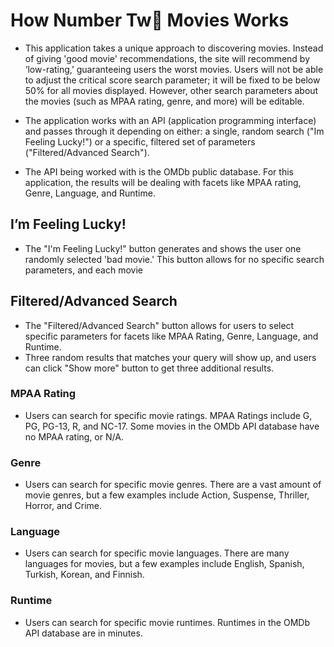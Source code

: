 # How Number Tw💩 Movies Works
- <p>This application takes a unique approach to discovering movies. Instead of giving 'good movie' recommendations, the site will recommend by ‘low-rating,’ guaranteeing users the worst movies. Users will not be able to adjust the critical score search parameter; it will be fixed to be below 50% for all movies displayed. However, other search parameters about the movies (such as MPAA rating, genre, and more) will be editable.</p>
- <p>The application works with an API (application programming interface) and passes through it depending on either: a single, random search ("Im Feeling Lucky!") or a specific, filtered set of parameters ("Filtered/Advanced Search").</p>
- <p>The API being worked with is the OMDb public database. For this application, the results will be dealing with facets like MPAA rating, Genre, Language, and Runtime.</p>

## I’m Feeling Lucky!
- The "I'm Feeling Lucky!" button generates and shows the user one randomly selected 'bad movie.' This button allows for no specific search parameters, and each movie  

## Filtered/Advanced Search
- The "Filtered/Advanced Search" button allows for users to select specific parameters for facets like MPAA Rating, Genre, Language, and Runtime.
- Three random results that matches your query will show up, and users can click "Show more" button to get three additional results.

### MPAA Rating
- Users can search for specific movie ratings. MPAA Ratings include G, PG, PG-13, R, and NC-17. Some movies in the OMDb API database have no MPAA rating, or N/A.

### Genre
- Users can search for specific movie genres. There are a vast amount of movie genres, but a few examples include Action, Suspense, Thriller, Horror, and Crime.

### Language
- Users can search for specific movie languages. There are many languages for movies, but a few examples include English, Spanish, Turkish, Korean, and Finnish. 

### Runtime
- Users can search for specific movie runtimes. Runtimes in the OMDb API database are in minutes. 